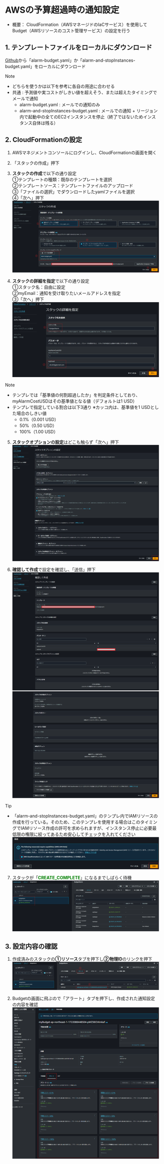 
# AWSの予算超過時の通知設定
- 概要：
CloudFormation（AWSマネージドのIaCサービス）を使用してBudget（AWSリソースのコスト管理サービス）の設定を行う

## 1. テンプレートファイルをローカルにダウンロード
[Github](https://github.com/kazucch0925/cloudformation_test)から「alarm-budget.yaml」か「alarm-and-stopInstances-budget.yaml」をローカルにダウンロード
> [!note]
> - どちらを使うかは以下を参考に各自の用途に合わせる
> - 共通 : 予測値や実コストがしきい値を超えそう、または超えたタイミングでメールで通知
>   - alarm-budget.yaml : メールでの通知のみ
>   - alarm-and-stopInstances-budget.yaml : メールでの通知 + リージョン内で起動中の全てのEC2インスタンスを停止（終了ではないためインスタンス自体は残る）

## 2. CloudFormationの設定
1. AWSマネジメントコンソールにログインし、CloudFormationの画面を開く
2. 「スタックの作成」押下
3. **スタックの作成**で以下の通り設定  
①テンプレートの種類：既存のテンプレートを選択  
②テンプレートソース：テンプレートファイルのアップロード  
③「ファイルの選択」でダウンロードしたyamlファイルを選択  
④「次へ」押下  
![スタックの作成](images/howto_setup_2.png)

4. **スタックの詳細を指定**で以下の通り設定  
①スタック名：自由に設定  
②myEmail：通知を受け取りたいメールアドレスを指定  
③「次へ」押下  
![スタックの詳細を設定](images/howto_setup_3.png)
> [!note]
> - テンプレでは「基準値の何割超過したか」を判定条件としており、myAlarmCostUSDはその基準値となる値（デフォルトは1 USD）  
> - テンプレで指定している割合は以下3通り
> ※カッコ内は、基準値を1 USDとした場合のしきい値
>   - 0.1%（0.001 USD）  
>   - 50%（0.50 USD）  
>   - 100%（1.00 USD）  

5. **スタックオプションの設定**はどこも触らず「次へ」押下
![スタックオプションの設定](images/howto_setup_4.png)

6. **確認して作成**で設定を確認し、「送信」押下
![確認して作成_1](images/howto_setup_5.png)
![確認して作成_2](images/howto_setup_6.png)
> [!tip]
> - 「alarm-and-stopInstances-budget.yaml」のテンプレ内でIAMリソースの作成を行っている。そのため、このテンプレを使用する場合はこのタイミングでIAMリソース作成の許可を求められますが、インスタンス停止に必要最低限の権限に絞ってあるため安心してチェックを入れてください
> ![a](images/howto_setup_6a.png)

7. スタックが「<span style="color: green;">**CREATE_COMPLETE**</span>」になるまでしばらく待機
![スタック作成完了](images/howto_setup_7.png)

## 3. 設定内容の確認

1. 作成済みのスタックの**①リソース**タブを押下し**②物理ID**のリンクを押下
![スタックの確認](images/howto_setup_8.png)

2. Budgetの画面に飛ぶので「アラート」タブを押下し、作成された通知設定の内容を確認
![通知設定確認](images/howto_setup_9.png)